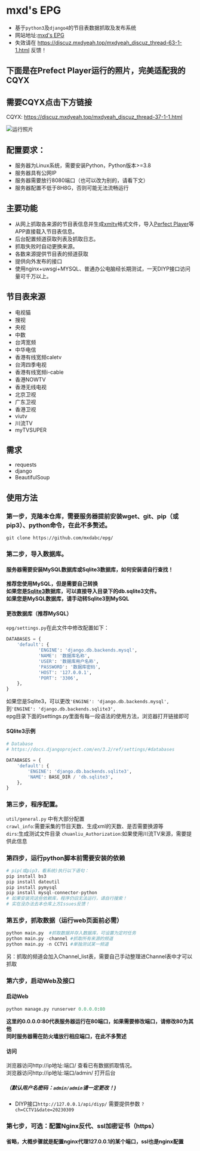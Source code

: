 # mxd's EPG
* 基于`python3`及`django4`的节目表数据抓取及发布系统
* 网站地址:[mxd's EPG](https://epg.imxd.top/)
* 失效请在 https://discuz.mxdyeah.top/mxdyeah_discuz_thread-63-1-1.html  反馈！
## 下面是在Prefect Player运行的照片，完美适配我的CQYX
## 需要CQYX点击下方链接     
CQYX: https://discuz.mxdyeah.top/mxdyeah_discuz_thread-37-1-1.html         
        
![运行照片](https://discuz.mxdyeah.top/data/attachment/forum/202402/13/191525h7i6jaugzh7wgd6p.jpg)
## 配置要求：
- 服务器为Linux系统，需要安装Python，Python版本>=3.8
- 服务器具有公网IP
- 服务器需要放行8080端口（也可以改为别的，请看下文）
- 服务器配置不低于8H8G，否则可能无法流畅运行
## 主要功能  
- 从网上抓取各来源的节目表信息并生成[xmltv](http://wiki.xmltv.org/)格式文件，导入[Perfect Player](http://niklabs.com/)等APP直接载入节目表信息。
- 后台配置频道获取列表及抓取日志。
- 抓取失败时自动更换来源。
- 各数来源提供节目表的频道获取
- 提供向外发布的接口
- 使用nginx+uwsgi+MYSQL、普通办公电脑经长期测试，一天DIYP接口访问量可千万以上。  
## 节目表来源  
- 电视猫
- 搜视
- 央视
- 中数
- 台湾宽频
- 中华电信
- 香港有线宽频caletv
- 台湾四季电视
- 香港有线宽频i-cable
- 香港NOWTV
- 香港无线电视
- 北京卫视
- 广东卫视
- 香港卫视
- viutv
- 川流TV
- myTVSUPER  
## 需求  
- requests
- django
- BeautifulSoup
## 使用方法
### 第一步，克隆本仓库，需要服务器提前安装wget、git、pip（或pip3）、python命令，在此不多赘述。    
```
git clone https://github.com/mxdabc/epg/
```
### 第二步，导入数据库。   
#### 服务器需要安装MySQL数据库或Sqlite3数据库，如何安装请自行查找！
**推荐您使用MySQL，但是需要自己转换**    
**如果您是[Sqlite3](https://www.sqlite.org/)数据库，可以直接导入目录下的db.sqlite3文件。**    
**如果您是MySQL数据库，请手动转Sqlite3到MySQL**    
#### 更改数据库（推荐MySQL）    
`epg/settings.py`在此文件中修改配置如下：
```python
DATABASES = {
    'default': {
            'ENGINE': 'django.db.backends.mysql',
            'NAME': '数据库名称',
            'USER': '数据库用户名称',
            'PASSWORD': '数据库密码',
            'HOST': '127.0.0.1',
            'PORT': '3306',
    },
}
```
如果您是Sqlite3，可以更改```'ENGINE': 'django.db.backends.mysql',```到```'ENGINE': 'django.db.backends.sqlite3',```           
epg目录下面的settings.py里面有每一段语法的使用方法，浏览器打开链接即可
#### SQlite3示例
```python
# Database
# https://docs.djangoproject.com/en/3.2/ref/settings/#databases

DATABASES = {
    'default': {
        'ENGINE': 'django.db.backends.sqlite3',
        'NAME': BASE_DIR / 'db.sqlite3',
    },
}
```
### 第三步，程序配置。  
`util/general.py` 中有大部分配置  
`crawl_info`:需要采集的节目天数、生成xml的天数、是否需要换源等  
`dirs`:生成测试文件目录
`chuanliu_Authorization`:如果使用川流TV来源，需要提供此信息
### 第四步，运行python脚本前需要安装的依赖
```python
# pip(或pip3，看系统)执行以下语句：
pip install bs3
pip install dateutil
pip install pymysql
pip install mysql-connector-python
# 如果安装完这些依赖库，程序仍旧无法运行，请自行搜索！
# 实在没办法去本仓库上方Issues反馈！
```
### 第五步，抓取数据（运行web页面前必需）  
```python
python main.py  #抓取数据并存入数据库，可设置为定时任务
python main.py -channel #抓取所有来源的频道
python main.py -n CCTV1 #单独测试某一频道  
```
另：抓取的频道会加入Channel_list表，需要自己手动整理进Channel表中才可以抓取
### 第六步，启动Web及接口
#### 启动Web
```python
python manage.py runserver 0.0.0.0:80
```
**这里的0.0.0.0:80代表服务器运行在80端口，如果需要修改端口，请修改80为其他**     
**同时服务器需在防火墙放行相应端口，在此不多赘述**    
#### 访问  
浏览器访问http://ip地址:端口/  查看已有数据抓取情况。  
浏览器访问http://ip地址:端口/admin/ 打开后台
##### （默认用户名密码：`admin/admin`请一定更改！)  
- DIYP接口`http://127.0.0.1/api/diyp/` 需要提供参数 `?ch=CCTV1&date=20230309`
### 第七步，可选：配置Nginx反代、ssl加密证书（https）
#### 省略，大概步骤就是配置nginx代理127.0.0.1的某个端口，ssl也是nginx配置
